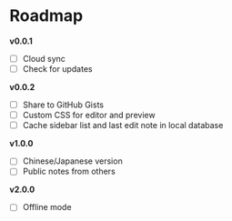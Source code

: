 # Roadmap

**v0.0.1**

- [ ] Cloud sync
- [ ] Check for updates

**v0.0.2**

- [ ] Share to GitHub Gists
- [ ] Custom CSS for editor and preview
- [ ] Cache sidebar list and last edit note in local database

**v1.0.0**

- [ ] Chinese/Japanese version
- [ ] Public notes from others

**v2.0.0**

- [ ] Offline mode
